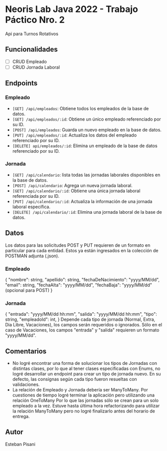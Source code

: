 # Neoris Lab Java 2022 - Trabajo Páctico Nro. 2
Api para Turnos Rotativos

## Funcionalidades

- [ ] CRUD Empleado
- [ ] CRUD Jornada Laboral

## Endpoints

### Empleado

- `[GET] /api/empleados`: Obtiene todos los empleados de la base de datos.
- `[GET] /api/empleados/:id`: Obtiene un único empleado referenciado por su ID.
- `[POST] /api/empleados`: Guarda un nuevo empleado en la base de datos.
- `[PUT] /api/empleados/:id`: Actualiza los datos del empleado referenciado por su ID.
- `[DELETE] api/empleados/:id`: Elimina un empleado de la base de datos referenciado por su ID.

### Jornada

- `[GET] /api/calendario`: lista todas las jornadas laborales disponibles en la base de datos.
- `[POST] /api/calendario`: Agrega un nueva jornada laboral.
- `[GET] /api/calendario/:id`: Obtiene una única jornada laboral referenciada por su ID.
- `[PUT] /api/calendario/:id`: Actualiza la información de una jornada laboral específica.
- `[DELETE] /api/calendario/:id`: Elimina una jornada laboral de la base de datos.

## Datos
Los datos para las solicitudes POST y PUT requieren de un formato en particular para cada entidad.
Estos ya están ingresados en la colección de POSTMAN adjunta (.json).
### Empleado
{
  "nombre": string,
  "apellido": string,
  "fechaDeNacimiento": "yyyy/MM/dd",
  "email": string,
  "fechaAlta": "yyyy/MM/dd",
  "fechaBaja": "yyyy/MM/dd" (opcional para POST)
 }
 ### Jornada
{
  "entrada": "yyyy/MM/dd hh:mm",
  "salida": "yyyy/MM/dd hh:mm",
  "tipo": string,
  "empleadoId": int,
 }
 Depende cada tipo de jornada (Normal, Extra, Dia Libre, Vacaciones), los campos serán requeridos o ignorados.
 Sólo en el caso de Vacaciones, los campos "entrada" y "salida" requieren un formato "yyyy/MM/dd".
 
## Comentarios
- No logré encontrar una forma de solucionar los tipos de Jornadas con distintas clases, por lo que al tener clases especificadas con Enums, no logré desarrollar un
endpoint para crear un tipo de jornada nuevo.
En su defecto, las consignas según cada tipo fueron resueltas con validaciones.
- La relación de Empleado y Jornada debería ser ManyToMany. Por cuestiones de tiempo logré terminar la aplicación pero utilizando una relación OneToMany
Por lo que las jornadas sólo se crean para un solo empleado a la vez.
Estuve hasta última hora refactorizando para utilizar la relación ManyToMany pero no logré finalizarlo antes del horario de entrega.

## Autor
Esteban Pisani
